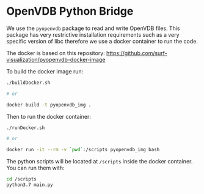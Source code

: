 # OpenVDB Python Bridge

We use the `pyopenvdb` package to read and write OpenVDB files. This package has very restrictive installation requirements such as a very specific version of libc therefore we use a docker container to run the code.

The docker is based on this repository: https://github.com/surf-visualization/pyopenvdb-docker-image

To build the docker image run:

```bash
./buildDocker.sh

# or

docker build -t pyopenvdb_img .
```

Then to run the docker container:

```bash
./runDocker.sh

# or

docker run -it --rm -v `pwd`:/scripts pyopenvdb_img bash
```

The python scripts will be located at `/scripts` inside the docker container. You can run them with:

```bash
cd /scripts
python3.7 main.py
```

